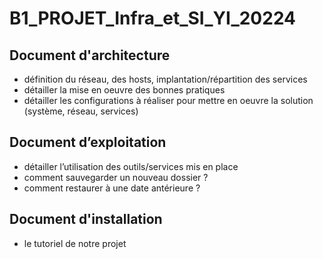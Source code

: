 # B1_PROJET_Infra_et_SI_YI_20224
## Document d'architecture
- définition du réseau, des hosts, implantation/répartition des services
- détailler la mise en oeuvre des bonnes pratiques
- détailler les configurations à réaliser pour mettre en oeuvre la solution (système, réseau, services)
## Document d’exploitation
- détailler l’utilisation des outils/services mis en place
- comment sauvegarder un nouveau dossier ?
- comment restaurer à une date antérieure ?
## Document d'installation
- le tutoriel de notre projet
